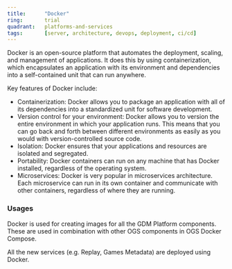 ```yaml
---
title:      "Docker"
ring:       trial
quadrant:   platforms-and-services
tags:       [server, architecture, devops, deployment, ci/cd]
---
```


Docker is an open-source platform that automates the deployment, scaling, and management of applications. It does this by using containerization, which encapsulates an application with its environment and dependencies into a self-contained unit that can run anywhere.

Key features of Docker include:

- Containerization: Docker allows you to package an application with all of its dependencies into a standardized unit for software development.
- Version control for your environment: Docker allows you to version the entire environment in which your application runs. This means that you can go back and forth between different environments as easily as you would with version-controlled source code.
- Isolation: Docker ensures that your applications and resources are isolated and segregated.
- Portability: Docker containers can run on any machine that has Docker installed, regardless of the operating system.
- Microservices: Docker is very popular in microservices architecture. Each microservice can run in its own container and communicate with other containers, regardless of where they are running.

### Usages
Docker is used for creating images for all the GDM Platform components. These are used in combination with other OGS components in OGS Docker Compose. 

All the new services (e.g. Replay, Games Metadata) are deployed using Docker.